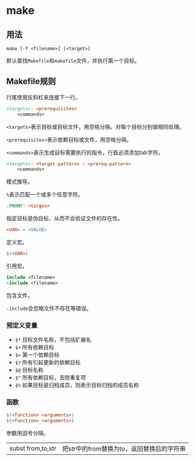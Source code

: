 # make

## 用法
`make [-f <filename>] [<target>]`

默认查找`Makefile`和`makefile`文件，并执行第一个目标。

## Makefile规则
行尾使用反斜杠来连接下一行。

``` Makefile
<targets>: <prerequisites> 
    <commands>
```

`<targets>`表示目标或目标文件，用空格分隔，对每个目标分别做相同处理。

`<prerequisites>`表示依赖目标或文件，用空格分隔。

`<commands>`表示生成目标需要执行的指令，行首必须添加tab字符。

``` Makefile
<targets>: <target-pattern> : <prereq-pattern> 
    <commands>
```

模式推导。

`%`表示匹配一个或多个任意字符。

``` Makefile
.PHONY: <targes>
```

指定目标是伪目标，从而不会验证文件的存在性。

``` Makefile
<VAR> = <VALUE>
```

定义宏。

``` Makefile
$(<VAR>)
```

引用宏。

``` Makefile
include <filename>
-include <filename>
```

包含文件。

`-include`会忽略文件不存在等错误。

### 预定义变量
- `$*`	目标文件名称，不包括扩展名
- `$+`	所有依赖目标
- `$<`	第一个依赖目标
- `$?`	所有引起更新的依赖目标
- `$@`	目标名称
- `$^`	所有依赖目标，去除重复项
- `$%`	如果目标是归档成员，则表示目标归档的成员名称

### 函数
``` Makefile
$(<function> <arguments>)
${<function> <arguments>}
```

参数用逗号分隔。

<table>
<tr>
    <td>subst from,to,str</td>
    <td>把str中的from替换为to，返回替换后的字符串</td>
</tr>
</table>
